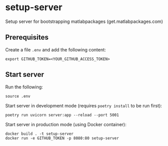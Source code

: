 # setup-server

Setup server for bootstrapping matlabpackages (get.matlabpackages.com)

## Prerequisites

Create a file `.env` and add the following content:

    export GITHUB_TOKEN=<YOUR_GITHUB_ACCESS_TOKEN>

## Start server

Run the following:

    source .env

Start server in development mode (requires `poetry install` to be run first):

    poetry run uvicorn server:app --reload --port 5001

Start server in production mode (using Docker container):

    docker build . -t setup-server
    docker run -e GITHUB_TOKEN -p 8080:80 setup-server
